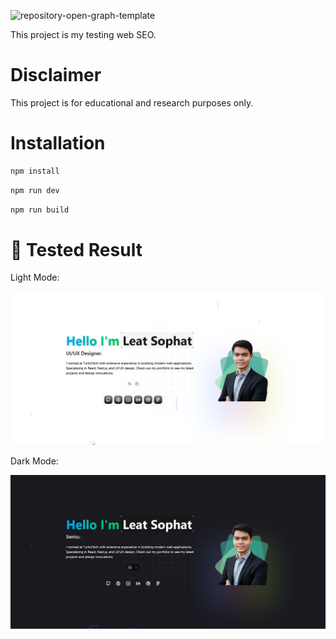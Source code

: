![repository-open-graph-template](https://socialify.git.ci/pphatdev/seo-test/image?font=Inter&forks=1&issues=1&language=1&name=1&owner=1&pattern=Floating+Cogs&pulls=1&stargazers=1&theme=Auto)
<!-- ![repository-open-graph-template](https://github.com/user-attachments/assets/afcfa06d-cb2e-41b3-aa5c-34c87ca4a939) -->


This project is my testing web SEO.

# Disclaimer
This project is for educational and research purposes only.

# Installation

```sh
npm install
```

```sh
npm run dev
```

```sh
npm run build
```


# 🧪 Tested Result

Light Mode:

![Light Mode](./public/assets/screenshots/origin-light.png)

Dark Mode:

![Dark Mode](./public/assets/screenshots/origin-dark.png)
